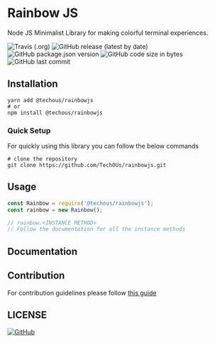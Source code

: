 # Rainbow JS

Node JS Minimalist Library for making colorful terminal experiences.

![Travis (.org)](https://img.shields.io/travis/TechOUs/rainbowjs?style=for-the-badge)
![GitHub release (latest by date)](https://img.shields.io/github/v/release/TechOUs/rainbowjs?style=for-the-badge)
![GitHub package.json version](https://img.shields.io/github/package-json/v/TechOUs/rainbowjs?style=for-the-badge)
![GitHub code size in bytes](https://img.shields.io/github/languages/code-size/TechOUs/rainbowjs?style=for-the-badge)
![GitHub last commit](https://img.shields.io/github/last-commit/TechOUs/rainbowjs?style=for-the-badge)

## Installation

```shell
yarn add @techous/rainbowjs
# or
npm install @techous/rainbowjs
```

### Quick Setup

For quickly using this library you can follow the below commands

```shell
# clone the repository
git clone https://github.com/TechOUs/rainbowjs.git
```

## Usage

```javascript
const Rainbow = require('@techous/rainbowjs');
const rainbow = new Rainbow();

// rainbow.<INSTANCE METHOD>
// Follow the documentation for all the instance methods
```

## Documentation

## Contribution

For contribution guidelines please follow [this guide](.github/CONTRIBUTING.md)

## LICENSE

[![GitHub](https://img.shields.io/github/license/TechOUs/rainbowjs?style=for-the-badge)](LICENSE)